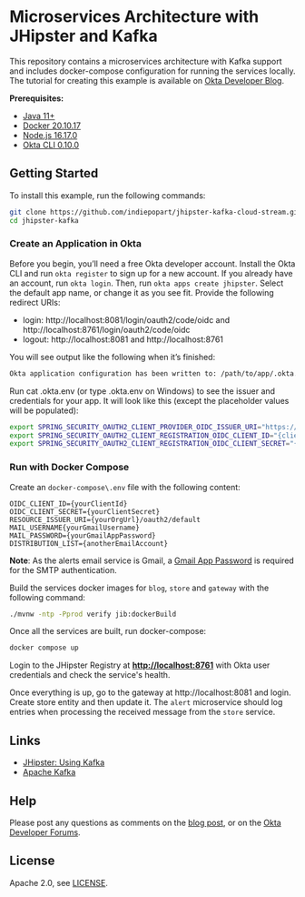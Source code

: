 # Microservices Architecture with JHipster and Kafka

This repository contains a microservices architecture with Kafka support and includes docker-compose configuration for running the services locally. The tutorial for creating this example is available on [Okta Developer Blog]().

**Prerequisites:**

- [Java 11+](https://adoptopenjdk.net/)
- [Docker 20.10.17](https://docs.docker.com/install)
- [Node.js 16.17.0](https://nodejs.org/en/)
- [Okta CLI 0.10.0](https://cli.okta.com/)

## Getting Started

To install this example, run the following commands:
```bash
git clone https://github.com/indiepopart/jhipster-kafka-cloud-stream.git
cd jhipster-kafka
```

### Create an Application in Okta

Before you begin, you’ll need a free Okta developer account. Install the Okta CLI and run `okta register` to sign up for a new account. If you already have an account, run `okta login`. Then, run `okta apps create jhipster`. Select the default app name, or change it as you see fit. Provide the following redirect URIs:

- login: http://localhost:8081/login/oauth2/code/oidc and http://localhost:8761/login/oauth2/code/oidc
- logout: http://localhost:8081 and http://localhost:8761

You will see output like the following when it’s finished:

```bash
Okta application configuration has been written to: /path/to/app/.okta.env
```

Run cat .okta.env (or type .okta.env on Windows) to see the issuer and credentials for your app. It will look like this (except the placeholder values will be populated):

```bash
export SPRING_SECURITY_OAUTH2_CLIENT_PROVIDER_OIDC_ISSUER_URI="https://{yourOktaDomain}/oauth2/default"
export SPRING_SECURITY_OAUTH2_CLIENT_REGISTRATION_OIDC_CLIENT_ID="{clientId}"
export SPRING_SECURITY_OAUTH2_CLIENT_REGISTRATION_OIDC_CLIENT_SECRET="{clientSecret}"
```

### Run with Docker Compose

Create an `docker-compose\.env` file with the following content:

```
OIDC_CLIENT_ID={yourClientId}
OIDC_CLIENT_SECRET={yourClientSecret}
RESOURCE_ISSUER_URI={yourOrgUrl}/oauth2/default
MAIL_USERNAME{yourGmailUsername}
MAIL_PASSWORD={yourGmailAppPassword}
DISTRIBUTION_LIST={anotherEmailAccount}
```

**Note**: As the alerts email service is Gmail, a [Gmail App Password](https://support.google.com/accounts/answer/185833) is required for the SMTP authentication.

Build the services docker images for `blog`, `store` and `gateway` with the following command:

```bash
./mvnw -ntp -Pprod verify jib:dockerBuild
```

Once all the services are built, run docker-compose:

```bash
docker compose up
```

Login to the JHipster Registry at [**http://localhost:8761**](http://localhost:8761) with Okta user credentials and check the service's health.

Once everything is up, go to the gateway at http://localhost:8081 and login. Create store entity and then update it. The `alert` microservice should log entries when processing the received message from the `store` service.

## Links

- [JHipster: Using Kafka](https://www.jhipster.tech/using-kafka/)
- [Apache Kafka](https://kafka.apache.org/intro)


## Help

Please post any questions as comments on the [blog post](), or on the [Okta Developer Forums](https://devforum.okta.com/).

## License

Apache 2.0, see [LICENSE](LICENSE).
